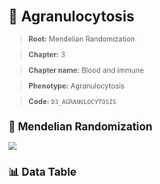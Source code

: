 # 🧪 Agranulocytosis

> **Root:** Mendelian Randomization

> **Chapter:** 3  

> **Chapter name:** Blood and immune

> **Phenotype:** Agranulocytosis  

> **Code:** `D3_AGRANULOCYTOSIS`

## 🧬 Mendelian Randomization  

<img src="/MR/Figures/Forward/D3_AGRANULOCYTOSIS.png"/>

## 📊 Data Table

<CsvTableMRF src="/MR/Data/Forward/D3_AGRANULOCYTOSIS.csv"/>
